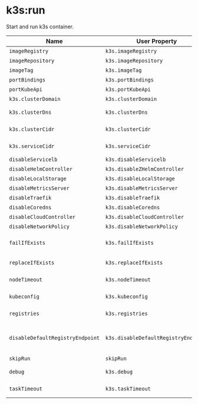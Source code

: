 # k3s:run

Start and run k3s container.

| Name | User Property | Description | Default |
| -----| ------------- | ----------- | ------- |
| `imageRegistry` | `k3s.imageRegistry` | k3s image registry | |
| `imageRepository` | `k3s.imageRepository` | k3s image repository | docker.io/rancher/k3s |
| `imageTag` | `k3s.imageTag` | k3s image tag | latest |
| `portBindings` | `k3s.portBindings` | Skip starting k3s container. | [] |
| `portKubeApi` | `k3s.portKubeApi` | KubeApi port to expose to host. | 6443 |
| `k3s.clusterDomain` | `k3s.clusterDomain` | Cluster Domain. | |
| `k3s.clusterDns` | `k3s.clusterDns` |  IPv4 Cluster IP for coredns service. | |
| `k3s.clusterCidr` | `k3s.clusterCidr` | IPv4/IPv6 network CIDRs to use for pod IPs. | |
| `k3s.serviceCidr` | `k3s.serviceCidr` | IPv4/IPv6 network CIDRs to use for service IPs.| |
| `disableServicelb` | `k3s.disableServicelb` | Disable service load balancer. | false |
| `disableHelmController` | `k3s.disableZHelmController` | Disable helm controller. | true |
| `disableLocalStorage` | `k3s.disableLocalStorage` | Disable local storage. | true |
| `disableMetricsServer` | `k3s.disableMetricsServer` | Disable metrics server. | true |
| `disableTraefik` | `k3s.disableTraefik` | Disable traefik. | true |
| `disableCoredns` | `k3s.disableCoredns` | Disable coredns. | false |
| `disableCloudController` | `k3s.disableCloudController` | Disable cloud-controller. | true |
| `disableNetworkPolicy` | `k3s.disableNetworkPolicy` | Disable network-policy. | true |
| `failIfExists` | `k3s.failIfExists` | Fail if docker container from previous run exists. E.g. with `mvn k3s:rm` | true |
| `replaceIfExists` | `k3s.replaceIfExists` | Replace existing docker container from previous run. | false |
| `nodeTimeout` | `k3s.nodeTimeout` | Timeout in seconds to wait for nodes getting ready. | 30 |
| `kubeconfig` | `k3s.kubeconfig` | Path where to place kubectl config for external usage. | ${project.build.directory}/k3s.yaml |
| `registries` | `k3s.registries` | Path to "registry.yaml" to mount to "/etc/rancher/k3s/registries.yaml". | `null` |
| `disableDefaultRegistryEndpoint` | `k3s.disableDefaultRegistryEndpoint` | Disables containerd's fallback default registry endpoint when a mirror is configured for that registry. | false |
| `skipRun` | `skipRun` | Skip running of k3s. | false |
| `debug` | `k3s.debug` | Stream logs of docker and kubectl. | false |
| `taskTimeout` | `k3s.taskTimeout` | Default timeout for docker tasks in seconds. | 30 |
